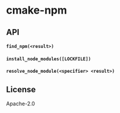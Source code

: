 # cmake-npm

## API

#### `find_npm(<result>)`

#### `install_node_modules([LOCKFILE])`

#### `resolve_node_module(<specifier> <result>)`

## License

Apache-2.0
